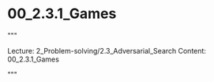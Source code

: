 # 00_2.3.1_Games

"""

Lecture: 2_Problem-solving/2.3_Adversarial_Search
Content: 00_2.3.1_Games

"""

